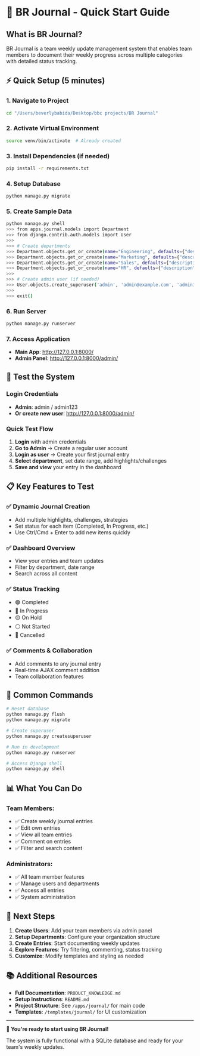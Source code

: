 # 🚀 BR Journal - Quick Start Guide

## What is BR Journal?

BR Journal is a team weekly update management system that enables team members to document their weekly progress across multiple categories with detailed status tracking.

## ⚡ Quick Setup (5 minutes)

### 1. Navigate to Project
```bash
cd "/Users/beverlybabida/Desktop/bbc projects/BR Journal"
```

### 2. Activate Virtual Environment
```bash
source venv/bin/activate  # Already created
```

### 3. Install Dependencies (if needed)
```bash
pip install -r requirements.txt
```

### 4. Setup Database
```bash
python manage.py migrate
```

### 5. Create Sample Data
```bash
python manage.py shell
>>> from apps.journal.models import Department
>>> from django.contrib.auth.models import User
>>> 
>>> # Create departments
>>> Department.objects.get_or_create(name="Engineering", defaults={"description": "Software Development Team"})
>>> Department.objects.get_or_create(name="Marketing", defaults={"description": "Marketing and Communications"})
>>> Department.objects.get_or_create(name="Sales", defaults={"description": "Sales Team"}) 
>>> Department.objects.get_or_create(name="HR", defaults={"description": "Human Resources"})
>>> 
>>> # Create admin user (if needed)
>>> User.objects.create_superuser('admin', 'admin@example.com', 'admin123')
>>> 
>>> exit()
```

### 6. Run Server
```bash
python manage.py runserver
```

### 7. Access Application
- **Main App**: http://127.0.0.1:8000/
- **Admin Panel**: http://127.0.0.1:8000/admin/

## 🧪 Test the System

### Login Credentials
- **Admin**: admin / admin123
- **Or create new user**: http://127.0.0.1:8000/admin/

### Quick Test Flow
1. **Login** with admin credentials
2. **Go to Admin** → Create a regular user account
3. **Login as user** → Create your first journal entry
4. **Select department**, set date range, add highlights/challenges
5. **Save and view** your entry in the dashboard

## 📋 Key Features to Test

### ✅ **Dynamic Journal Creation**
- Add multiple highlights, challenges, strategies
- Set status for each item (Completed, In Progress, etc.)
- Use Ctrl/Cmd + Enter to add new items quickly

### ✅ **Dashboard Overview**
- View your entries and team updates
- Filter by department, date range
- Search across all content

### ✅ **Status Tracking**
- 🟢 Completed
- 🔵 In Progress  
- 🟡 On Hold
- ⚪ Not Started
- 🔴 Cancelled

### ✅ **Comments & Collaboration**
- Add comments to any journal entry
- Real-time AJAX comment addition
- Team collaboration features

## 🔧 Common Commands

```bash
# Reset database
python manage.py flush
python manage.py migrate

# Create superuser
python manage.py createsuperuser

# Run in development
python manage.py runserver

# Access Django shell
python manage.py shell
```

## 📊 What You Can Do

### **Team Members:**
- ✅ Create weekly journal entries
- ✅ Edit own entries
- ✅ View all team entries
- ✅ Comment on entries
- ✅ Filter and search content

### **Administrators:**
- ✅ All team member features
- ✅ Manage users and departments
- ✅ Access all entries
- ✅ System administration

## 🎯 Next Steps

1. **Create Users**: Add your team members via admin panel
2. **Setup Departments**: Configure your organization structure  
3. **Create Entries**: Start documenting weekly updates
4. **Explore Features**: Try filtering, commenting, status tracking
5. **Customize**: Modify templates and styling as needed

## 📚 Additional Resources

- **Full Documentation**: `PRODUCT_KNOWLEDGE.md`
- **Setup Instructions**: `README.md`
- **Project Structure**: See `/apps/journal/` for main code
- **Templates**: `/templates/journal/` for UI customization

---

**🚀 You're ready to start using BR Journal!**

The system is fully functional with a SQLite database and ready for your team's weekly updates.